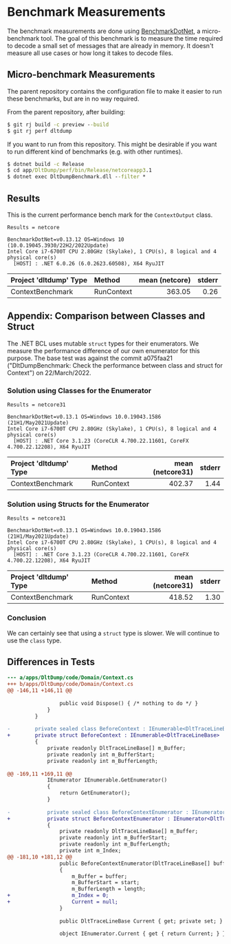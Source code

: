 # Benchmark Measurements

The benchmark measurements are done using
[BenchmarkDotNet](https://benchmarkdotnet.org/), a micro-benchmark tool. The
goal of this benchmark is to measure the time required to decode a small set of
messages that are already in memory. It doesn't measure all use cases or how
long it takes to decode files.

## Micro-benchmark Measurements

The parent repository contains the configuration file to make it easier to run
these benchmarks, but are in no way required.

From the parent repository, after building:

```cmd
$ git rj build -c preview --build
$ git rj perf dltdump
```

If you want to run from this repository. This might be desirable if you want to
run different kind of benchmarks (e.g. with other runtimes).

```cmd
$ dotnet build -c Release
$ cd app/DltDump/perf/bin/Release/netcoreapp3.1
$ dotnet exec DltDumpBenchmark.dll --filter *
```

## Results

This is the current performance bench mark for the `ContextOutput` class.

```text
Results = netcore

BenchmarkDotNet=v0.13.12 OS=Windows 10 (10.0.19045.3930/22H2/2022Update)
Intel Core i7-6700T CPU 2.80GHz (Skylake), 1 CPU(s), 8 logical and 4 physical core(s)
  [HOST] : .NET 6.0.26 (6.0.2623.60508), X64 RyuJIT
```

| Project 'dltdump' Type | Method     | mean (netcore) | stderr |
|:-----------------------|:-----------|---------------:|-------:|
| ContextBenchmark       | RunContext | 363.05         | 0.26   |

## Appendix: Comparison between Classes and Struct

The .NET BCL uses mutable `struct` types for their enumerators. We measure the
performance difference of our own enumerator for this purpose. The base test was
against the commit a075faa21 ("DltDumpBenchmark: Check the performance between
class and struct for Context") on 22/March/2022.

### Solution using Classes for the Enumerator

```text
Results = netcore31

BenchmarkDotNet=v0.13.1 OS=Windows 10.0.19043.1586 (21H1/May2021Update)
Intel Core i7-6700T CPU 2.80GHz (Skylake), 1 CPU(s), 8 logical and 4 physical core(s)
  [HOST] : .NET Core 3.1.23 (CoreCLR 4.700.22.11601, CoreFX 4.700.22.12208), X64 RyuJIT
```

| Project 'dltdump' Type | Method      | mean (netcore31) | stderr |
|:-----------------------|:------------|-----------------:|-------:|
| ContextBenchmark       | RunContext  | 402.37           | 1.44   |

### Solution using Structs for the Enumerator

```text
Results = netcore31

BenchmarkDotNet=v0.13.1 OS=Windows 10.0.19043.1586 (21H1/May2021Update)
Intel Core i7-6700T CPU 2.80GHz (Skylake), 1 CPU(s), 8 logical and 4 physical core(s)
  [HOST] : .NET Core 3.1.23 (CoreCLR 4.700.22.11601, CoreFX 4.700.22.12208), X64 RyuJIT
```

| Project 'dltdump' Type | Method      | mean (netcore31) | stderr |
|:-----------------------|:------------|-----------------:|-------:|
| ContextBenchmark       | RunContext  | 418.52           | 1.30   |

### Conclusion

We can certainly see that using a `struct` type is slower. We will continue to
use the `class` type.

## Differences in Tests

```diff
--- a/apps/DltDump/code/Domain/Context.cs
+++ b/apps/DltDump/code/Domain/Context.cs
@@ -146,11 +146,11 @@
 
                 public void Dispose() { /* nothing to do */ }
             }
         }
 
-        private sealed class BeforeContext : IEnumerable<DltTraceLineBase>
+        private struct BeforeContext : IEnumerable<DltTraceLineBase>
         {
             private readonly DltTraceLineBase[] m_Buffer;
             private readonly int m_BufferStart;
             private readonly int m_BufferLength;
 
@@ -169,11 +169,11 @@
             IEnumerator IEnumerable.GetEnumerator()
             {
                 return GetEnumerator();
             }
 
-            private sealed class BeforeContextEnumerator : IEnumerator<DltTraceLineBase>
+            private struct BeforeContextEnumerator : IEnumerator<DltTraceLineBase>
             {
                 private readonly DltTraceLineBase[] m_Buffer;
                 private readonly int m_BufferStart;
                 private readonly int m_BufferLength;
                 private int m_Index;
@@ -181,10 +181,12 @@
                 public BeforeContextEnumerator(DltTraceLineBase[] buffer, int start, int length)
                 {
                     m_Buffer = buffer;
                     m_BufferStart = start;
                     m_BufferLength = length;
+                    m_Index = 0;
+                    Current = null;
                 }
 
                 public DltTraceLineBase Current { get; private set; }
 
                 object IEnumerator.Current { get { return Current; } }

```

